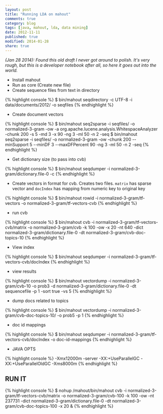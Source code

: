 ```yaml
---
layout: post
title: "Running LDA on mahout"
comments: true
category: blog
tags: [java, mahout, lda, data mining]
date: 2012-11-11
published: true
modified: 2014-01-28
share: true
---
```


*(Jan 28 2014): Found this old draft I never got around to polish. It's very rough, but this is a developer notebook after all, so here it goes out into the world.*  

* Install mahout
* Run as core (Create new file)
* Create sequence files from text in directory

{% highlight console %}
$ bin/mahout seqdirectory -c UTF-8 -i data/documents/2012/ -o seqfiles
{% endhighlight %}

* Create document vectors

{% highlight console %}
$ bin/mahout seq2sparse -i seqfiles/ -o normalized-3-gram -ow -a org.apache.lucene.analysis.WhitespaceAnalyzer -chunk 200 -s 5 -md 3 -x 90 -ng 3 -ml 50 -n 2 -seq
$ bin/mahout seq2sparse -i seqfiles/ -o normalized-3-gram -ow -chunk 200 --minSupport 5 --minDF 3 --maxDFPercent 90 -ng 3 -ml 50 -n 2 -seq
{% endhighlight %}

* Get dictionary size (to pass into cvb)

{% highlight console %}
$ bin/mahout seqdumper -i normalized-3-gram/dictionary.file-0 -c
{% endhighlight %}

* Create vectors in format for cvb. Creates two files. ```matrix``` has sparse vector and ```docIndex``` has mapping from numeric key to original key

{% highlight console %}
$ bin/mahout rowid -i normalized-3-gram/tf-vectors -o normalized-3-gram/tf-vectors-cvb
{% endhighlight %}

* run cvb

{% highlight console %}
$ bin/mahout cvb  -i normalized-3-gram/tf-vectors-cvb/matrix -o normalized-3-gram/cvb -k 100 -ow -x 20 -nt 640 -dict normalized-3-gram/dictionary.file-0 -dt normalized-3-gram/cvb-doc-topics-10
{% endhighlight %}

* View index

{% highlight console %}
$ bin/mahout seqdumper -i normalized-3-gram/tf-vectors-cvb/docIndex
{% endhighlight %}

* view results

{% highlight console %}
$ bin/mahout vectordump -i normalized-3-gram/cvb-10 -o prob3 -d normalized-3-gram/dictionary.file-0 -dt sequencefile -p 1 -sort true -vs 5
{% endhighlight %}

* dump docs related to topics

{% highlight console %}
$ bin/mahout vectordump -i normalized-3-gram/cvb-doc-topics-10/ -o prob5 -p 1 
{% endhighlight %}

* doc id mappings

{% highlight console %}
$ bin/mahout seqdumper -i normalized-3-gram/tf-vectors-cvb/docIndex -o doc-id-mappings 
{% endhighlight %}

* JAVA OPTS

{% highlight console %}
-Xmx12000m -server -XX:+UseParallelGC -XX:+UseParallelOldGC -Xms8000m
{% endhighlight %}

## RUN IT
{% highlight console %}
$ nohup /mahout/bin/mahout cvb  -i normalized-3-gram/tf-vectors-cvb/matrix -o normalized-3-gram/cvb-100 -k 100 -ow -nt 237731 -dict normalized-3-gram/dictionary.file-0 -dt normalized-3-gram/cvb-doc-topics-100 -x 20 &
{% endhighlight %}
